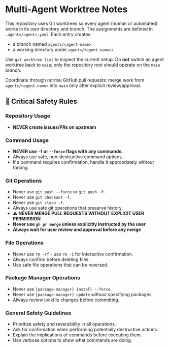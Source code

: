# Multi-Agent Worktree Notes

This repository uses Git worktrees so every agent (human or automated) works in
its own directory and branch. The assignments are defined in
`.agents/agents.yaml`. Each entry creates:

- a branch named `agents/<agent-name>`
- a working directory under `agents/<agent-name>/`

Use `git worktree list` to inspect the current setup. Do **not** switch an agent
worktree back to `main`; only the repository root should operate on the `main`
branch.

Coordinate through normal GitHub pull requests: merge work from
`agents/<agent-name>` into `main` only after explicit review/approval.

## 🔴 Critical Safety Rules

### Repository Usage
-   **NEVER create issues/PRs on upstream**

### Command Usage
-   **NEVER use `-f` or `--force` flags with any commands.**
-   Always use safe, non-destructive command options.
-   If a command requires confirmation, handle it appropriately without forcing.

### Git Operations
-   Never use `git push --force` or `git push -f`.
-   Never use `git checkout -f`.
-   Never use `git clean -f`.
-   Always use safe git operations that preserve history.
-   **⚠️ NEVER MERGE PULL REQUESTS WITHOUT EXPLICIT USER PERMISSION**
-   **Never use `gh pr merge` unless explicitly instructed by the user**
-   **Always wait for user review and approval before any merge**

### File Operations
-   Never use `rm -rf` - use `rm -i` for interactive confirmation.
-   Always confirm before deleting files.
-   Use safe file operations that can be reversed.

### Package Manager Operations
-   Never use `[package-manager] install --force`.
-   Never use `[package-manager] update` without specifying packages.
-   Always review lockfile changes before committing.

### General Safety Guidelines
-   Prioritize safety and reversibility in all operations.
-   Ask for confirmation when performing potentially destructive actions.
-   Explain the implications of commands before executing them.
-   Use verbose options to show what commands are doing.
